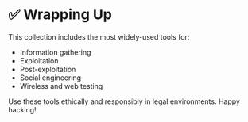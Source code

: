 # ✅ Wrapping Up

This collection includes the most widely-used tools for:
- Information gathering
- Exploitation
- Post-exploitation
- Social engineering
- Wireless and web testing

Use these tools ethically and responsibly in legal environments. Happy hacking!
